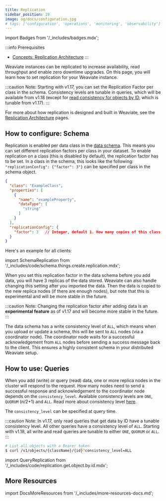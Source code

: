 ```yaml
---
title: Replication
sidebar_position: 19
image: og/docs/configuration.jpg
# tags: ['configuration', 'operations', 'monitoring', 'observability']
---
```

import Badges from '/_includes/badges.mdx';

<Badges/>

:::info Prerequisites
- [Concepts: Replication Architecture](../concepts/replication-architecture/index.md)
:::

Weaviate instances can be replicated to increase availability, read throughput and enable zero downtime upgrades. On this page, you will learn how to set replication for your Weaviate instance.

:::caution Note:
Starting with v1.17, you can set the Replication Factor per class in the schema. Consistency levels are tunable in queries, which will be available from v1.18 (except for [read consistency for objects by ID](../concepts/replication-architecture/consistency.md#tunable-read-consistency), which is tunable from v1.17). 
:::

For more about how replication is designed and built in Weaviate, see the [Replication Architecture](../concepts/replication-architecture/index.md) pages.

## How to configure: Schema

Replication is enabled per data class in the [data schema](./schema-configuration.md). This means you can set different replication factors per class in your dataset. To enable replication on a class (this is disabled by default), the replication factor has to be set. In a class in the schema, this looks like the following: `"replicationConfig": {"factor": 3"}` can be specified per class in the schema object.


```json
{
  "class": "ExampleClass",                        
  "properties": [                           
    {
      "name": "exampleProperty", 
      "dataType": [                         
        "string"
      ]
    }
  ],
  "replicationConfig": {
    "factor": 3   // Integer, default 1. How many copies of this class will be stored.
  }
}
```

Here's an example for all clients:

import SchemaReplication from '/_includes/code/schema.things.create.replication.mdx';

<SchemaReplication/>

When you set this replication factor in the data schema before you add data, you will have 3 replicas of the data stored. Weaviate can also handle changing this setting after you imported the data. Then the data is copied to the new replica nodes (if there are enough nodes), but note that this is experimental and will be more stable in the future.

:::caution Note:
Changing the replication factor after adding data is an **experimental feature** as of v1.17 and will become more stable in the future.
:::

The data schema has a write consistency level of `ALL`, which means when you upload or update a schema, this will be sent to `ALL` nodes (via a coordinator node). The coordinator node waits for a successful acknowledgement from `ALL` nodes before sending a success message back to the client. This ensures a highly consistent schema in your distributed Weaviate setup.


## How to use: Queries

When you add (write) or query (read) data, one or more replica nodes in the cluster will respond to the request. How many nodes need to send a successful response and acknowledgement to the coordinator node depends on the `consistency_level`. Available consistency levels are `ONE`, `QUORUM` (n/2+1) and `ALL`. Read more about consistency level [here](../concepts/replication-architecture/consistency.md).

The `consistency_level` can be specified at query time. 

:::caution Note:
In v1.17, only read queries that get data by ID have a tunable consistency level. All other queries have a consistency level of `ALL`. Starting with v1.18, all write and read queries are tunable to either `ONE`, `QUORUM` or `ALL`.
:::

```bash
# List all objects with a Bearer token
$ curl /v1/objects/{className}/{id}?consistency_level=ALL
```

import QueryReplication from '/_includes/code/replication.get.object.by.id.mdx';

<QueryReplication/>


## More Resources

import DocsMoreResources from '/_includes/more-resources-docs.md';

<DocsMoreResources />
